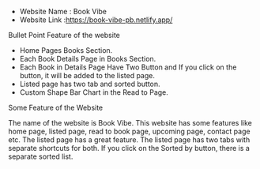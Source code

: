 - Website Name : Book Vibe
- Website Link :https://book-vibe-pb.netlify.app/

Bullet Point Feature of the website

- Home Pages Books Section.
- Each Book Details Page in Books Section.
- Each Book in Details Page Have Two Button and If you click on the button, it will be added to the listed page.
- Listed page has two tab and sorted button.
- Custom Shape Bar Chart in the Read to Page.

Some Feature of the Website

The name of the website is Book Vibe. This website has some features like home page, listed page, read to book page, upcoming page, contact page etc. The listed page has a great feature. The listed page has two tabs with separate shortcuts for both. If you click on the Sorted by button, there is a separate sorted list.
